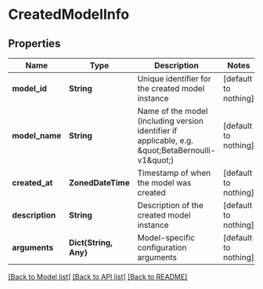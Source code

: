 # CreatedModelInfo


## Properties
Name | Type | Description | Notes
------------ | ------------- | ------------- | -------------
**model_id** | **String** | Unique identifier for the created model instance | [default to nothing]
**model_name** | **String** | Name of the model (including version identifier if applicable, e.g. \&quot;BetaBernoulli-v1\&quot;) | [default to nothing]
**created_at** | **ZonedDateTime** | Timestamp of when the model was created | [default to nothing]
**description** | **String** | Description of the created model instance | [default to nothing]
**arguments** | **Dict{String, Any}** | Model-specific configuration arguments | [default to nothing]


[[Back to Model list]](../README.md#models) [[Back to API list]](../README.md#api-endpoints) [[Back to README]](../README.md)


